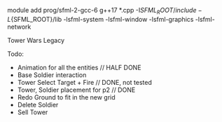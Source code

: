 module add prog/sfml-2-gcc-6
g++17 *.cpp -I${SFML_ROOT}/include -L${SFML_ROOT}/lib -lsfml-system -lsfml-window -lsfml-graphics -lsfml-network

Tower Wars Legacy



 Todo: 
-	Animation for all the entities   // HALF DONE
-	Base Soldier interaction        
-	Tower Select Target + Fire       // DONE, not tested 
-	Tower, Soldier placement for p2  // DONE
-	Redo Ground to fit in the new grid 
-	Delete Soldier                   
-	Sell Tower
	
